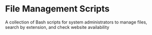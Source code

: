 # File Management Scripts
A collection of Bash scripts for system administrators to manage files, search by extension, and check website availability
